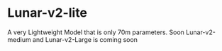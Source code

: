 # Lunar-v2-lite
A very Lightweight Model that is only 70m parameters. Soon Lunar-v2-medium and Lunar-v2-Large is coming soon
